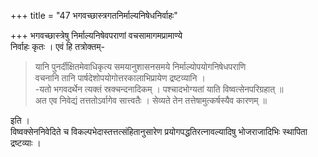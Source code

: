 +++
title = "47 भगवच्छास्त्रगतनिर्माल्यनिषेधनिर्वाहः"

+++
भगवच्छास्त्रेषु निर्माल्यनिषेवपराणां वचसामागमप्रामाण्ये  
निर्वाहः कृतः । एवं हि तत्रोक्तम्-
> यानि पुनर्दीक्षितमेवाधिकृत्य समयानुशासनसमये निर्माल्योपयोगनिषेधपराणि  
वचनानि तानि पार्षदेशोपयोगोत्तरकालाभिप्रायेण द्रष्टव्यानि ।  
-यतो भगवदर्थेन त्यक्तं स्रक्चन्दनादिकम् । पश्चादभोग्यतां याति विष्वत्सेनपरिग्रहात् ॥  
अत एव निवेद्यं तत्ततोऽर्वागेव सात्त्वतैः । सेव्यते तेन तत्तेषामुत्कर्षस्यैव कारणम् ॥

इति ।  
विष्वक्सेननिवेदिते च विकल्पभेदास्तत्तत्संहितानुसारेण प्रयोगपद्धतिरत्नावल्यादिषु भोजराजादिभिः स्थापिता द्रष्टव्याः ।
